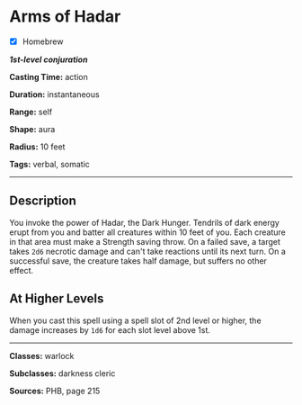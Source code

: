 # Arms of Hadar

- [x] Homebrew

***1st-level conjuration***

**Casting Time:** action

**Duration:** instantaneous

**Range:** self

**Shape:** aura

**Radius:** 10 feet

**Tags:** verbal, somatic

---

## Description
You invoke the power of Hadar, the Dark Hunger. Tendrils of dark energy erupt from you and batter all creatures within 10 feet of you. Each creature in that area must make a Strength saving throw. On a failed save, a target takes `2d6` necrotic damage and can't take reactions until its next turn. On a successful save, the creature takes half damage, but suffers no other effect.

## At Higher Levels
When you cast this spell using a spell slot of 2nd level or higher, the damage increases by `1d6` for each slot level above 1st.

---

**Classes:** warlock

**Subclasses:** darkness cleric

**Sources:** PHB, page 215
